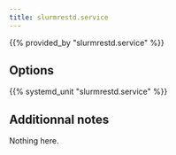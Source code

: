 ```yaml
---
title: slurmrestd.service
---
```


{{% provided_by "slurmrestd.service" %}}

## Options

{{% systemd_unit "slurmrestd.service" %}}

## Additionnal notes

Nothing here.